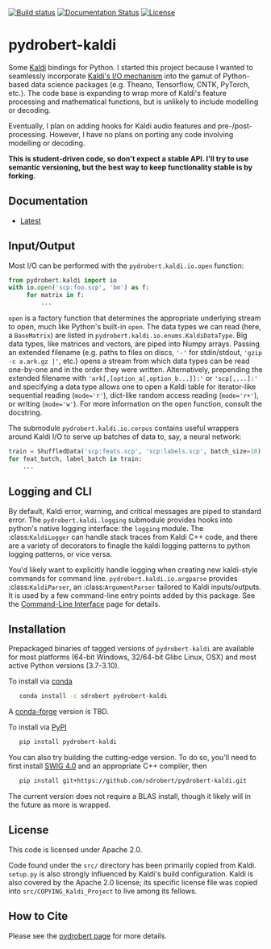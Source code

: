[![Build status](https://ci.appveyor.com/api/projects/status/lvjhj9pgju90wn8j?svg=true)](https://ci.appveyor.com/project/sdrobert/pydrobert-kaldi)
[![Documentation Status](https://readthedocs.org/projects/pydrobert-kaldi/badge/?version=latest)](https://pydrobert-kaldi.readthedocs.io/en/latest/?badge=latest)
[![License](https://img.shields.io/badge/License-Apache%202.0-blue.svg)](https://opensource.org/licenses/Apache-2.0)

# pydrobert-kaldi

Some [Kaldi](http://kaldi-asr.org/) bindings for Python. I started this project
because I wanted to seamlessly incorporate [Kaldi's I/O
mechanism](http://kaldi-asr.org/doc/io.html) into the gamut of Python-based
data science packages (e.g. Theano, Tensorflow, CNTK, PyTorch, etc.). The code
base is expanding to wrap more of Kaldi's feature processing and mathematical
functions, but is unlikely to include modelling or decoding.

Eventually, I plan on adding hooks for Kaldi audio features and pre-/post-
processing. However, I have no plans on porting any code involving modelling or
decoding.

**This is student-driven code, so don't expect a stable API. I'll try to use
semantic versioning, but the best way to keep functionality stable is by
forking.**

## Documentation

- [Latest](https://pydrobert-kaldi.readthedocs.io/en/latest/)

## Input/Output

Most I/O can be performed with the `pydrobert.kaldi.io.open` function:


``` python
from pydrobert.kaldi import io
with io.open('scp:foo.scp', 'bm') as f:
     for matrix in f:
         ...
```

`open` is a factory function that determines the appropriate underlying stream
to open, much like Python's built-in `open`. The data types we can read (here,
a `BaseMatrix`) are listed in `pydrobert.kaldi.io.enums.KaldiDataType`. Big
data types, like matrices and vectors, are piped into Numpy arrays. Passing an
extended filename  (e.g. paths to files on discs, `'-'` for stdin/stdout,
`'gzip -c a.ark.gz |'`, etc.) opens a stream from which data types can be read
one-by-one and in the order they were written. Alternatively, prepending the
extended filename with `'ark[,[option_a[,option_b...]]:'` or `'scp[,...]:'` and
specifying a data type allows one to open a Kaldi table for iterator-like
sequential reading (`mode='r'`), dict-like random access reading (`mode='r+'`),
or writing (`mode='w'`). For more information on the open function, consult the
docstring.

The submodule `pydrobert.kaldi.io.corpus` contains useful wrappers around Kaldi
I/O to serve up batches of data to, say, a neural network:

``` python
train = ShuffledData('scp:feats.scp', 'scp:labels.scp', batch_size=10)
for feat_batch, label_batch in train:
    ...
```

## Logging and CLI

By default, Kaldi error, warning, and critical messages are piped to standard
error. The `pydrobert.kaldi.logging` submodule provides hooks into python's
native logging interface: the `logging` module. The :class:`KaldiLogger` can
handle stack traces from Kaldi C++ code, and there are a variety of decorators
to finagle the kaldi logging patterns to python logging patterns, or vice
versa.

You'd likely want to explicitly handle logging when creating new kaldi-style
commands for command line. `pydrobert.kaldi.io.argparse` provides
:class:`KaldiParser`, an :class:`ArgumentParser` tailored to Kaldi
inputs/outputs. It is used by a few command-line entry points added by this
package. See the [Command-Line
Interface](http://pydrobert-kaldi.readthedocs.io/en/latest/cli.html) page for
details.

## Installation

Prepackaged binaries of tagged versions of `pydrobert-kaldi` are available for
most platforms (64-bit Windows, 32/64-bit Glibc Linux, OSX) and most active
Python versions (3.7-3.10).

To install via [conda](https://docs.conda.io/en/latest/)

``` sh
   conda install -c sdrobert pydrobert-kaldi
```

A [conda-forge](https://conda-forge.org/) version is TBD.

To install via [PyPI](https://pypi.org/)

``` sh
   pip install pydrobert-kaldi
```

You can also try building the cutting-edge version. To do so, you'll need to
first install [SWIG 4.0](https://www.swig.org/) and an appropriate C++
compiler, then

``` sh
   pip install git+https://github.com/sdrobert/pydrobert-kaldi.git
```

The current version does not require a BLAS install, though it likely will in
the future as more is wrapped.

## License

This code is licensed under Apache 2.0.

Code found under the `src/` directory has been primarily copied from Kaldi.
`setup.py` is also strongly influenced by Kaldi's build configuration. Kaldi is
also covered by the Apache 2.0 license; its specific license file was copied
into `src/COPYING_Kaldi_Project` to live among its fellows.

## How to Cite

Please see the [pydrobert page](https://github.com/sdrobert/pydrobert) for more
details.
